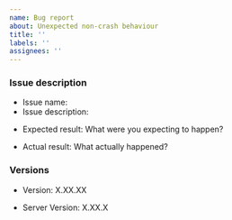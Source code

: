 ```yaml
---
name: Bug report
about: Unexpected non-crash behaviour 
title: ''
labels: ''
assignees: ''
---
```


### Issue description
<!-- Example -->
<!-- Issue name: Item stack isn't being downgraded properly -->
- Issue name: 
- Issue description: 
<!-- Explanation of the expected behaviour -->
<!-- Example -->
<!-- Expected result: Item stacks to be normal -->
- Expected result: What were you expecting to happen?
<!-- Explanation of the actual behaviour -->
<!-- Example -->
<!-- Actual result: Item stacks are in-correctly or even not downgraded -->
- Actual result: What actually happened?

### Versions
<!-- Any reports where the server version is different from the plugin version will be removed -->
<!-- Example -->
<!-- Version: 1.20.60 -->
- Version: X.XX.XX
<!-- Example -->
<!-- Server Version: 1.21.2 -->
- Server Version: X.XX.X 